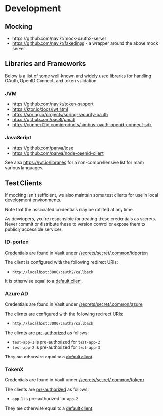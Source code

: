 # Development

## Mocking

- <https://github.com/navikt/mock-oauth2-server>
- <https://github.com/navikt/fakedings> - a wrapper around the above mock server

## Libraries and Frameworks

Below is a list of some well-known and widely used libraries for handling OAuth, OpenID Connect, and token validation.

### JVM

- <https://github.com/navikt/token-support>
- <https://ktor.io/docs/jwt.html>
- <https://spring.io/projects/spring-security-oauth>
- <https://github.com/pac4j/pac4j>
- <https://connect2id.com/products/nimbus-oauth-openid-connect-sdk>

### JavaScript

- <https://github.com/panva/jose>
- <https://github.com/panva/node-openid-client>

See also <https://jwt.io/libraries> for a non-comprehensive list for many various languages.

## Test Clients

If mocking isn't sufficient, we also maintain some test clients for use in local development environments.

Note that the associated credentials may be rotated at any time.

As developers, you're responsible for treating these credentials as secrets. Never commit or distribute these to
version control or expose them to publicly accessible services.

### ID-porten

Credentials are found in Vault under [/secrets/secret/.common/idporten](https://vault.adeo.no/ui/vault/secrets/secret/show/.common/idporten) 

The client is configured with the following redirect URIs:

- `http://localhost:3000/oauth2/callback`

It is otherwise equal to a [default client](../idporten/README.md).

### Azure AD

Credentials are found in Vault under [/secrets/secret/.common/azure](https://vault.adeo.no/ui/vault/secrets/secret/list/.common/azure/)

The clients are configured with the following redirect URIs:

- `http://localhost:3000/oauth2/callback`

The clients are [pre-authorized](../azure-ad/access-policy.md#pre-authorization) as follows:

- `test-app-1` is pre-authorized for `test-app-2`
- `test-app-2` is pre-authorized for `test-app-3`

They are otherwise equal to a [default client](../azure-ad/configuration.md).

### TokenX

Credentials are found in Vault under [/secrets/secret/.common/tokenx](https://vault.adeo.no/ui/vault/secrets/secret/list/.common/tokenx/)

The clients are [pre-authorized](../tokenx.md#access-policies) as follows:

- `app-1` is pre-authorized for `app-2`

They are otherwise equal to a [default client](../tokenx.md#configuration).
